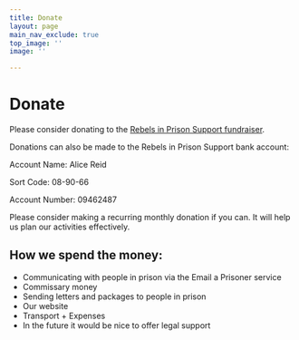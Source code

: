 ```yaml
---
title: Donate
layout: page
main_nav_exclude: true
top_image: ''
image: ''

---
```

# Donate

Please consider donating to the [Rebels in Prison Support fundraiser](https://www.crowdfunder.co.uk/p/rebels-in-prison-support).

Donations can also be made to the Rebels in Prison Support bank account:

Account Name: Alice Reid

Sort Code: 08-90-66

Account Number: 09462487

Please consider making a recurring monthly donation if you can. It will help us plan our activities effectively.

## How we spend the money:

* Communicating with people in prison via the Email a Prisoner service
* Commissary money
* Sending letters and packages to people in prison
* Our website
* Transport + Expenses
* In the future it would be nice to offer legal support